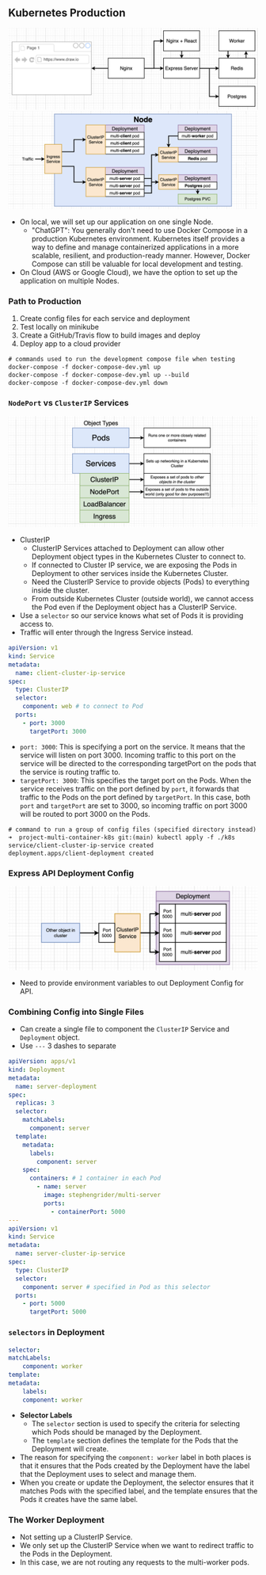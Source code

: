 ## Kubernetes Production

<img src="./diagrams/docker-architecture.png" />
<img src="./diagrams/k8s-architecture.png" />

- On local, we will set up our application on one single Node.
  - "ChatGPT": You generally don't need to use Docker Compose in a production Kubernetes environment. Kubernetes itself provides a way to define and manage containerized applications in a more scalable, resilient, and production-ready manner. However, Docker Compose can still be valuable for local development and testing.
- On Cloud (AWS or Google Cloud), we have the option to set up the application on multiple Nodes.

### Path to Production

1. Create config files for each service and deployment
2. Test locally on minikube
3. Create a GitHub/Travis flow to build images and deploy
4. Deploy app to a cloud provider

```
# commands used to run the development compose file when testing
docker-compose -f docker-compose-dev.yml up
docker-compose -f docker-compose-dev.yml up --build
docker-compose -f docker-compose-dev.yml down
```

### `NodePort` vs `ClusterIP` Services

<img src="./diagrams/k8s-clusterIP.png" />

- ClusterIP
  - ClusterIP Services attached to Deployment can allow other Deployment object types in the Kubernetes Cluster to connect to.
  - If connected to Cluster IP service, we are exposing the Pods in Deployment to other services inside the Kubernetes Cluster.
  - Need the ClusterIP Service to provide objects (Pods) to everything inside the cluster.
  - From outside Kubernetes Cluster (outside world), we cannot access the Pod even if the Deployment object has a ClusterIP Service.
- Use a `selector` so our service knows what set of Pods it is providing access to.
- Traffic will enter through the Ingress Service instead.

```yaml
apiVersion: v1
kind: Service
metadata:
  name: client-cluster-ip-service
spec:
  type: ClusterIP
  selector:
    component: web # to connect to Pod
  ports:
    - port: 3000
      targetPort: 3000
```

- `port: 3000`: This is specifying a port on the service. It means that the service will listen on port 3000. Incoming traffic to this port on the service will be directed to the corresponding targetPort on the pods that the service is routing traffic to.
- `targetPort: 3000`: This specifies the target port on the Pods. When the service receives traffic on the port defined by `port`, it forwards that traffic to the Pods on the port defined by `targetPort`. In this case, both `port` and `targetPort` are set to 3000, so incoming traffic on port 3000 will be routed to port 3000 on the Pods.

```
# command to run a group of config files (specified directory instead)
➜  project-multi-container-k8s git:(main) kubectl apply -f ./k8s
service/client-cluster-ip-service created
deployment.apps/client-deployment created
```

### Express API Deployment Config

<img src="./diagrams/k8s-api-deployment.png" />

- Need to provide environment variables to out Deployment Config for API.

### Combining Config into Single Files

- Can create a single file to component the `ClusterIP` Service and `Deployment` object.
- Use `---` 3 dashes to separate

```yaml
apiVersion: apps/v1
kind: Deployment
metadata:
  name: server-deployment
spec:
  replicas: 3
  selector:
    matchLabels:
      component: server
  template:
    metadata:
      labels:
        component: server
    spec:
      containers: # 1 container in each Pod
        - name: server
          image: stephengrider/multi-server
          ports:
            - containerPort: 5000
---
apiVersion: v1
kind: Service
metadata:
  name: server-cluster-ip-service
spec:
  type: ClusterIP
  selector:
    component: server # specified in Pod as this selector
  ports:
    - port: 5000
      targetPort: 5000
```

### `selectors` in Deployment

```yaml
selector:
matchLabels:
    component: worker
template:
metadata:
    labels:
    component: worker
```

- **Selector Labels**
    - The `selector` section is used to specify the criteria for selecting which Pods should be managed by the Deployment.
    - The `template` section defines the template for the Pods that the Deployment will create.
- The reason for specifying the `component: worker` label in both places is that it ensures that the Pods created by the Deployment have the label that the Deployment uses to select and manage them.
- When you create or update the Deployment, the selector ensures that it matches Pods with the specified label, and the template ensures that the Pods it creates have the same label.

### The Worker Deployment

- Not setting up a ClusterIP Service.
- We only set up the ClusterIP Service when we want to redirect traffic to the Pods in the Deployment.
- In this case, we are not routing any requests to the multi-worker pods.

